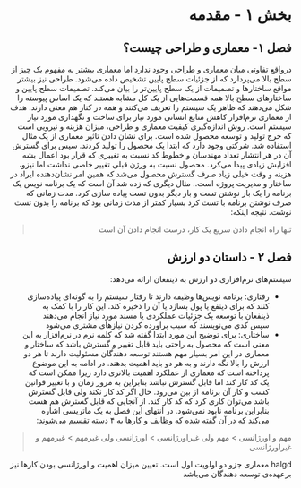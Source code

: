 <div dir="rtl">
  
# بخش ۱ - مقدمه

## فصل ۱- معماری و طراحی چیست؟
درواقع تفاوتی میان معماری و طراحی وجود ندارد اما معماری بیشتر به مفهوم یک چیز از سطح بالا می‌پردازد که از جزئیات سطح پایین تشخیص داده می‌شود. طراحی نیز بیشتر مواقع ساختارها و تصمیمات از یک سطح پایین‌تر را بیان می‌کند. تصمیمات سطح پایین و ساختارهای سطح بالا همه قسمت‌هایی از یک کل مشابه هستند که یک اساس پیوسته را شکل می‌دهند که ظاهر یک سیستم را تعریف می‌کنند و همه در کنار هم معنی دارند.
هدف از معماری نرم‌افزار کاهش منابع انسانی مورد نیاز برای ساخت و نگهداری مورد نیاز سیستم است. روش اندازه‌گیری کیفیت معماری و طراحی، میزان هزینه و نیرویی است که خرج تولید و توسعه محصول شده است. برای نشان دادن تاثیر معماری از یک مثال استفاده شد. شرکتی وجود دارد که ابتدا یک محصول را تولید کردند. سپس برای گسترش آن در هر انتشار تعداد مهندسان و خطوط کد نسبت به تغییری که قرار بود اعمال بشه افزایش زیادی پیدا می‌کرد. محصول نسبت به ورژن قبلی تغییر خاصی نداشت اما نیزو، هزینه و وقت خیلی زیاد صرف گسترش محصول می‌شد که همین امر نشان‌دهنده ایراد در ساختار و مدیریت پروژه است.. مثال دیگری که زده شد آن است که یک برنامه نویس یک برنامه را یک بار نوشتن تست و بار دیگر بدون تست پیاده سازی کرد. مدت زمانی که صرف نوشتن برنامه با تست کرد بسیار کمتر از مدت زمانی بود که برنامه را بدون تست نوشت. نتیجه اینکه:
> تنها راه انجام دادن سریع یک کار، درست انجام دادن آن است

  
## فصل ۲ - داستان دو ارزش
سیستم‌های نرم‌افزاری دو ارزش به ذینفعان ارائه می‌دهد: 
- رفتاری: برنامه نویس‌ها وظیفه دارند تا رفتار سیستم را به گونه‌ای پیاده‌سازی کنند که برای ذینفع یا پول بسازد یا آن را ذخیره کند. این کار را با کمک به ذینفعان با توسعه یک جزئیات عملکردی یا مسند مورد نیاز انجام می‌دهند سپس کدی می‌نویسند که سبب براورده کردن نیازهای مشتری می‌شود
- ساختاری: برای توضیح این مورد ابتدا گفته شد که کلمه نرم در نرم‌افزار به این معنی است که محصول به راحتی باید قابل تغییر و گسترش باشد که ساختار و معماری در این امر بسیار مهم هستند
توسعه دهندگان مسئولیت دارند تا هر دو ارزش را بالا نگه دارند و به هر دو باید اهمیت بدهند.
در ادامه به این موضوع پرداخته است که معماری از عملکرد اهمیت بالاتری دارد زیرا ممکن است که یک کد کار کند اما قابل گسترش نباشد بنابراین به مرور زمان و با تغییر قوانین کسب و کار آن برنامه از بین می‌رود.
حال اگر کد کار نکند ولی قابل گسترش باشد می‌توان کاری کرد که کد کار کند. از آنجایی که قابل گسترش هم هست بنابراین برنامه نابود نمی‌شود.
در انتهای این فصل به یک ماتریسی اشاره می‌کند که در آن گفته شده که وظایف و کارها به ۴ دسته تقسیم می‌شوند:

> مهم و اورژانسی > مهم ولی غیراورژانسی > اورژانسی ولی غیرمهم > غیرمهم و غیراورژانسی

halgd
  معماری جزو دو اولویت اول است. تعیین میزان اهمیت و اورژانسی بودن کارها نیز برعهده‌ی توسعه دهندگان می‌باشد
</div>

